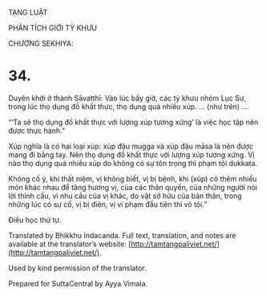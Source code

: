  

TẠNG LUẬT

PHÂN TÍCH GIỚI TỲ KHƯU

CHƯƠNG SEKHIYA:

# 34.

Duyên khởi ở thành Sāvatthī: Vào lúc bấy giờ, các tỳ khưu nhóm Lục Sư, trong lúc thọ dụng đồ khất thực, thọ dụng quá nhiều xúp. … (như trên) …

“‘Ta sẽ thọ dụng đồ khất thực với lượng xúp tương xứng’ là việc học tập nên được thực hành.”

Xúp nghĩa là có hai loại xúp: xúp đậu mugga và xúp đậu māsa là nên được mang đi bằng tay. Nên thọ dụng đồ khất thực với lượng xúp tương xứng. Vị nào thọ dụng quá nhiều xúp do không có sự tôn trọng thì phạm tội dukkaṭa.

Không cố ý, khi thất niệm, vị không biết, vị bị bệnh, khi (xúp) có thêm nhiều món khác nhau để tăng hương vị, của các thân quyến, của những người nói lời thỉnh cầu, vì nhu cầu của vị khác, do vật sở hữu của bản thân, trong những lúc có sự cố, vị bị điên, vị vi phạm đầu tiên thì vô tội.”

Điều học thứ tư.

Translated by Bhikkhu Indacanda. Full text, translation, and notes are available at the translator’s website: [http://tamtangpaliviet.net/](http://tamtangpaliviet.net/).

Used by kind permission of the translator.

Prepared for SuttaCentral by Ayya Vimala.